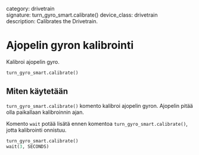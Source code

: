 category: drivetrain  
signature: turn_gyro_smart.calibrate()
device_class: drivetrain  
description: Calibrates the Drivetrain.  

# Ajopelin gyron kalibrointi

Kalibroi ajopelin gyro.

```python
turn_gyro_smart.calibrate()
```

## Miten käytetään

`turn_gyro_smart.calibrate()` komento kalibroi ajopelin gyron. Ajopelin pitää olla paikallaan kalibroinnin ajan.

Komento `wait` potää lisätä ennen komentoa `turn_gyro_smart.calibrate()`, jotta kalibrointi onnistuu.

```python
turn_gyro_smart.calibrate()
wait(3, SECONDS)
```

<advanced>
</advanced>
